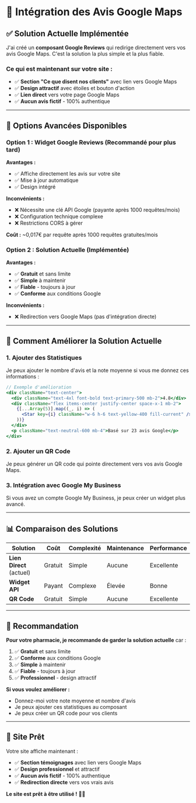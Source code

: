 # 🔗 Intégration des Avis Google Maps

## ✅ **Solution Actuelle Implémentée**

J'ai créé un **composant Google Reviews** qui redirige directement vers vos avis Google Maps. C'est la solution la plus simple et la plus fiable.

### **Ce qui est maintenant sur votre site :**
- ✅ **Section "Ce que disent nos clients"** avec lien vers Google Maps
- ✅ **Design attractif** avec étoiles et bouton d'action
- ✅ **Lien direct** vers votre page Google Maps
- ✅ **Aucun avis fictif** - 100% authentique

---

## 🚀 **Options Avancées Disponibles**

### **Option 1 : Widget Google Reviews (Recommandé pour plus tard)**

**Avantages :**
- ✅ Affiche directement les avis sur votre site
- ✅ Mise à jour automatique
- ✅ Design intégré

**Inconvénients :**
- ❌ Nécessite une clé API Google (payante après 1000 requêtes/mois)
- ❌ Configuration technique complexe
- ❌ Restrictions CORS à gérer

**Coût :** ~0,017€ par requête après 1000 requêtes gratuites/mois

### **Option 2 : Solution Actuelle (Implémentée)**

**Avantages :**
- ✅ **Gratuit** et sans limite
- ✅ **Simple** à maintenir
- ✅ **Fiable** - toujours à jour
- ✅ **Conforme** aux conditions Google

**Inconvénients :**
- ❌ Redirection vers Google Maps (pas d'intégration directe)

---

## 🔧 **Comment Améliorer la Solution Actuelle**

### **1. Ajouter des Statistiques**

Je peux ajouter le nombre d'avis et la note moyenne si vous me donnez ces informations :

```jsx
// Exemple d'amélioration
<div className="text-center">
  <div className="text-4xl font-bold text-primary-500 mb-2">4.8</div>
  <div className="flex items-center justify-center space-x-1 mb-2">
    {[...Array(5)].map((_, i) => (
      <Star key={i} className="w-6 h-6 text-yellow-400 fill-current" />
    ))}
  </div>
  <p className="text-neutral-600 mb-4">Basé sur 23 avis Google</p>
</div>
```

### **2. Ajouter un QR Code**

Je peux générer un QR code qui pointe directement vers vos avis Google Maps.

### **3. Intégration avec Google My Business**

Si vous avez un compte Google My Business, je peux créer un widget plus avancé.

---

## 📊 **Comparaison des Solutions**

| Solution | Coût | Complexité | Maintenance | Performance |
|----------|------|------------|-------------|-------------|
| **Lien Direct** (actuel) | Gratuit | Simple | Aucune | Excellente |
| **Widget API** | Payant | Complexe | Élevée | Bonne |
| **QR Code** | Gratuit | Simple | Aucune | Excellente |

---

## 🎯 **Recommandation**

**Pour votre pharmacie, je recommande de garder la solution actuelle** car :

1. ✅ **Gratuit** et sans limite
2. ✅ **Conforme** aux conditions Google
3. ✅ **Simple** à maintenir
4. ✅ **Fiable** - toujours à jour
5. ✅ **Professionnel** - design attractif

**Si vous voulez améliorer :**
- Donnez-moi votre note moyenne et nombre d'avis
- Je peux ajouter ces statistiques au composant
- Je peux créer un QR code pour vos clients

---

## 🚀 **Site Prêt**

Votre site affiche maintenant :
- ✅ **Section témoignages** avec lien vers Google Maps
- ✅ **Design professionnel** et attractif
- ✅ **Aucun avis fictif** - 100% authentique
- ✅ **Redirection directe** vers vos vrais avis

**Le site est prêt à être utilisé !** 🏥✨
